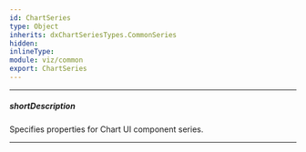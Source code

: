 ```yaml
---
id: ChartSeries
type: Object
inherits: dxChartSeriesTypes.CommonSeries
hidden: 
inlineType: 
module: viz/common
export: ChartSeries
---
```

---
##### shortDescription
Specifies properties for Chart UI component series.

---
